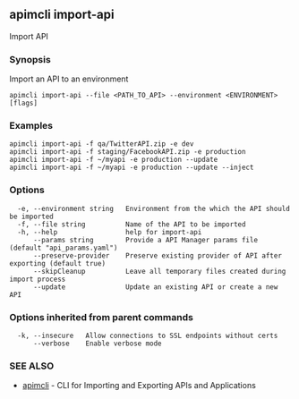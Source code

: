 ## apimcli import-api

Import API

### Synopsis


Import an API to an environment

```
apimcli import-api --file <PATH_TO_API> --environment <ENVIRONMENT> [flags]
```

### Examples

```
apimcli import-api -f qa/TwitterAPI.zip -e dev
apimcli import-api -f staging/FacebookAPI.zip -e production
apimcli import-api -f ~/myapi -e production --update
apimcli import-api -f ~/myapi -e production --update --inject
```

### Options

```
  -e, --environment string   Environment from the which the API should be imported
  -f, --file string          Name of the API to be imported
  -h, --help                 help for import-api
      --params string        Provide a API Manager params file (default "api_params.yaml")
      --preserve-provider    Preserve existing provider of API after exporting (default true)
      --skipCleanup          Leave all temporary files created during import process
      --update               Update an existing API or create a new API
```

### Options inherited from parent commands

```
  -k, --insecure   Allow connections to SSL endpoints without certs
      --verbose    Enable verbose mode
```

### SEE ALSO
* [apimcli](apimcli.md)	 - CLI for Importing and Exporting APIs and Applications

